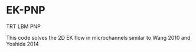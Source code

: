 # EK-PNP
TRT LBM PNP

This code solves the 2D EK flow in microchannels similar to Wang 2010 and Yoshida 2014
